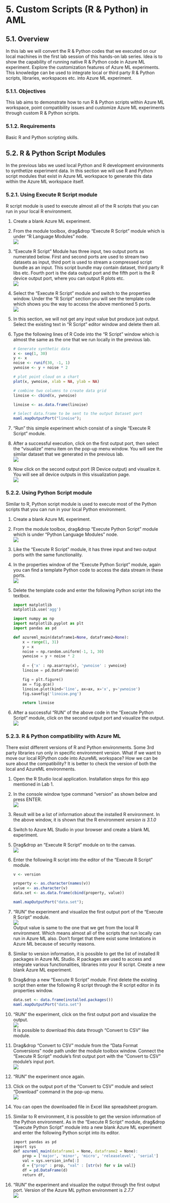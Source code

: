 # 5. Custom Scripts (R & Python) in AML
## 5.1. Overview
In this lab we will convert the R & Python codes that we executed on our local machines in the first lab session of this hands-on lab series. Idea is to show the capability of running native R & Python code in Azure ML experiment. Explore the customization features of Azure ML experiments. This knowledge can be used to integrate local or third party R & Python scripts, libraries, workspaces etc. into Azure ML experiment.  

### 5.1.1. Objectives
This lab aims to demonstrate how to run R & Python scripts within Azure ML workspace, point compatibility issues and customize Azure ML experiments through custom R & Python scripts.  

### 5.1.2. Requirements
Basic R and Python scripting skills.  

## 5.2. R & Python Script Modules
In the previous labs we used local Python and R development environments to synthetize experiment data. In this section we will use R and Python script modules that exist in Azure ML workspace to generate this data within the Azure ML workspace itself.  

### 5.2.1. Using Execute R Script module
R script module is used to execute almost all of the R scripts that you can run in your local R environment.  

1. Create a blank Azure ML experiment.  

2. From the module toolbox, drag&drop “Execute R Script” module which is under “R Language Modules” node.  
![](./imgs/5.2.i001.png) 

3. “Execute R Script” Module has three input, two output ports as numerated below. First and second ports are used to stream two datasets as input, third port is used to stream a compressed script bundle as an input. This script bundle may contain dataset, third party R libs etc. Fourth port is the data output port and the fifth port is the R device output port, where you can output R plots etc.  
![](./imgs/5.2.i002.png) 

4. Select the “Execute R Script” module and switch to the properties window. Under the “R Script” section you will see the template code which shows you the way to access the above mentioned 5 ports.  
![](./imgs/5.2.i003.png) 

5. In this section, we will not get any input value but produce just output. Select the existing text in “R Script” editor window and delete them all.  

6. Type the following lines of R Code into the “R Script” window which is almost the same as the one that we run locally in the previous lab.

    ```r
    # Generate synthetic data
    x <- seq(1, 30)
    y <- x
    noise <- runif(30, -1, 1)
    ywnoise <- y + noise * 2

    # plot point cloud on a chart
    plot(x, ywnoise, xlab = NA, ylab = NA)

    # combine two columns to create data grid
    linoise <- cbind(x, ywnoise)

    linoise <- as.data.frame(linoise)

    # Select data.frame to be sent to the output Dataset port
    maml.mapOutputPort("linoise");
    ```  
    
7. “Run” this simple experiment which consist of a single “Execute R Script” module.  

8. After a successful execution, click on the first output port, then select the “visualize” menu item on the pop-up menu window. You will see the similar dataset that we generated in the previous lab.  
![](./imgs/5.2.i004.png) 

9. Now click on the second output port (R Device output) and visualize it. You will see all device outputs in this visualization page.  
![](./imgs/5.2.i005.png) 

### 5.2.2. Using Python Script module
Similar to R, Python script module is used to execute most of the Python scripts that you can run in your local Python environment.  

1. Create a blank Azure ML experiment.  

2. From the module toolbox, drag&drop “Execute Python Script” module which is under “Python Language Modules” node.  
![](./imgs/5.2.i006.png) 

3. Like the “Execute R Script” module, it has three input and two output ports with the same functionality.  

4. In the properties window of the “Execute Python Script” module, again you can find a template Python code to access the data stream in these ports.  
![](./imgs/5.2.i007.png) 

5. Delete the template code and enter the following Python script into the textbox.

    ```python
    import matplotlib
    matplotlib.use('agg')

    import numpy as np
    import matplotlib.pyplot as plt
    import pandas as pd

    def azureml_main(dataframe1=None, dataframe2=None):
        x = range(1, 31)
        y = x
        noise = np.random.uniform(-1, 1, 30)
        ywnoise = y + noise * 2
        
        d = {'x' : np.asarray(x), 'ywnoise' : ywnoise}
        linoise = pd.DataFrame(d)

        fig = plt.figure()
        ax = fig.gca()
        linoise.plot(kind='line', ax=ax, x='x', y='ywnoise')
        fig.savefig('linoise.png')

        return linoise
    ```
6. After a successful “RUN” of the above code in the “Execute Python Script” module, click on the second output port and visualize the output.  
![](./imgs/5.2.i008.png) 

### 5.2.3. R & Python compatibility with Azure ML
There exist different versions of R and Python environments. Some 3rd party libraries run only in specific environment version. What if we want to move our local R|Python code into AzureML workspace? How we can be sure about the compatibility? It is better to check the version of both the local and AzureML environments.  
1. Open the R Studio local application. Installation steps for this app mentioned in Lab 1.  

2. In the console window type command “version” as shown below and press ENTER.  
![](./imgs/5.2.i009.png) 

3. Result will be a list of information about the installed R environment. In the above window, it is shown that the R environment _version is 3.1.0_

4. Switch to Azure ML Studio in your browser and create a blank ML experiment.  

5. Drag&drop an “Execute R Script” module on to the canvas.  
![](./imgs/5.2.i010.png)  

6. Enter the following R script into the editor of the “Execute R Script” module.

    ```r
    v <- version 

    property <- as.character(names(v)) 
    value <- as.character(v) 
    data.set <- as.data.frame(cbind(property, value))
    
    maml.mapOutputPort("data.set");
    ```  

7. “RUN” the experiment and visualize the first output port of the “Execute R Script” module.  
![](./imgs/5.2.i011.png)  
Output value is same to the one that we get from the local R environment. Which means almost all of the scripts that run locally can run in Azure ML also. Don’t forget that there exist some limitations in Azure ML because of security reasons.  

8. Similar to version information, it is possible to get the list of installed R packages in Azure ML Studio. R packages are used to access and integrate various functionalities, libraries into your R script. Create a new blank Azure ML experiment.  

9. Drag&drop a new “Execute R Script” module. First delete the existing script then enter the following R script through the R script editor in its properties window.  
    ```r
    data.set <- data.frame(installed.packages()) 
    maml.mapOutputPort("data.set")
    ```
10. “RUN” the experiment, click on the first output port and visualize the output.  
![](./imgs/5.2.i012.png)  
It is possible to download this data through “Convert to CSV” like module.  

11. Drag&drop “Convert to CSV” module from the “Data Format Conversions” node path under the module toolbox window. Connect the “Execute R Script” module’s first output port with the “Convert to CSV” module’s input port.  
![](./imgs/5.2.i013.png)  

12. “RUN” the experiment once again.

13. Click on the output port of the “Convert to CSV” module and select “Download” command in the pop-up menu.  
![](./imgs/5.2.i014.png)  

14. You can open the downloaded file in Excel like spreadsheet program.  

15. Similar to R environment, it is possible to get the version information of the Python environment. As in the “Execute R Script” module, drag&drop “Execute Python Script” module into a new blank Azure ML experiment and enter the following Python script into its editor.  
    ```r
    import pandas as pd
    import sys
    def azureml_main(dataframe1 = None, dataframe2 = None):
        prop = ['major', 'minor', 'micro', 'releaselevel', 'serial']
        val = sys.version_info[:]
        d = {"prop" : prop, "val" : [str(v) for v in val]}
        df = pd.DataFrame(d)
        return df,
    ```  

16. “RUN” the experiment and visualize the output through the first output port. Version of the Azure ML python environment is _2.7.7_  
![](./imgs/5.2.i015.png)  
